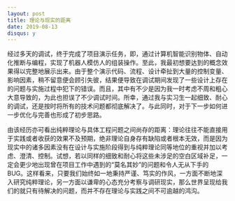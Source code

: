 ```yaml
---
layout: post
title: 理论与现实的距离
date: 2019-08-13
disqus: y
---
```


经过多天的调试，终于完成了项目演示任务，即，通过计算机智能识别物体、自动化推断与编程，实现了机器人模仿人的组装操作。至此，我最初想要达到的概念效果得以完整地展示出来。由于整个演示代码、流程、设计牵扯到大量的控制变量、影响因素，稍不留意便会顾引失彼，结果便导致在调试期间发现了一些设计上存在的问题与实施过程中犯下的错误。而且，其中有不少是因为我一时考虑不周和粗心大意导致的，为此也担误了不少调试时间。所幸，通过我与实习生一起细致、耐心的调试，还是按时将所有的技术问题都彻底解决了。与此同时，对于下一步如何进一步优化与完善也形成了初步思路。

由该经历亦可看出纯粹理论与具体工程问题之间尚存的距离：理论往往不能直接用于实践或者收获的效果不及预期，绝非理论自身存有缺陷或者根本无效，而是因为现实中的诸多因素没有在设计与实施阶段得到与纯粹理论同等地位的重视并加以考虑、澄清、控制。试想，若以同样的细致和耐心将这些未涉足的空白区域补足，一定会更少地出现曾在项目工作中遇到的“莫名其妙”的问题和令人无从下手的BUG。这样看来，只要我们始终如一地秉持严谨、笃实的作风，一方面不断地深入研究纯粹理论，另一方面以谦卑的心态充分考察与调研现实，那么世界呈现给我们的就只有待解决的问题，而并不存在理论与实践之间不可逾越的鸿沟。
